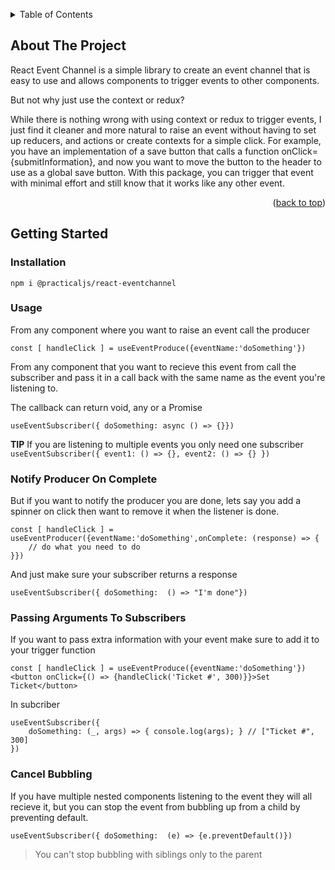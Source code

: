 <a name="readme-top"></a>

<!-- TABLE OF CONTENTS -->
<details>
  <summary>Table of Contents</summary>
  <ol>
    <li>
      <a href="#about-the-project">About The Project</a>
      <ul>
        <li><a href="#built-with">Built With</a></li>
      </ul>
    </li>
    <li>
      <a href="#getting-started">Getting Started</a>
  </ol>
</details>



<!-- ABOUT THE PROJECT -->
## About The Project

React Event Channel is a simple library to create an event channel that is easy to use and allows components to trigger events to other components.

But not why just use the context or redux?

While there is nothing wrong with using context or redux to trigger events, I just find it cleaner and more natural to raise an event without having to set up reducers, and actions or create contexts for a simple click.  For example, you have an implementation of a save button that calls a function onClick={submitInformation}, and now you want to move the button to the header to use as a global save button. With this package, you can trigger that event with minimal effort and still know that it works like any other event.


<p align="right">(<a href="#readme-top">back to top</a>)</p>


<!-- GETTING STARTED -->
## Getting Started

### Installation

```npm
npm i @practicaljs/react-eventchannel
```

### Usage

From any component where you want to raise an event call the producer

```tsx
const [ handleClick ] = useEventProduce({eventName:'doSomething'})
```

From any component that you want to recieve this event from call the subscriber and pass it in a call back with the same name as the event you're listening to.

The callback can return void, any or a Promise

```tsx
useEventSubscriber({ doSomething: async () => {}})
```
**TIP** If you are listening to multiple events you only need one subscriber ```useEventSubscriber({ event1: () => {}, event2: () => {} })```

### Notify Producer On Complete
But if you want to notify the producer you are done, lets say you add a spinner on click then want to remove it when the listener is done.
```tsx
const [ handleClick ] = useEventProducer({eventName:'doSomething',onComplete: (response) => {
    // do what you need to do
}})
```

And just make sure your subscriber returns a response

```tsx
useEventSubscriber({ doSomething:  () => "I'm done"})
```

### Passing Arguments To Subscribers
If you want to pass extra information with your event make sure to add it to your trigger function
```tsx
const [ handleClick ] = useEventProduce({eventName:'doSomething'})
<button onClick={() => {handleClick('Ticket #', 300)}}>Set Ticket</button>
```

In subcriber
```tsx
useEventSubscriber({
    doSomething: (_, args) => { console.log(args); } // ["Ticket #", 300]
})
```

### Cancel Bubbling
If you have multiple nested components listening to the event they will all recieve it, but you can stop the event from bubbling up from a child by preventing default.

```tsx
useEventSubscriber({ doSomething:  (e) => {e.preventDefault()})
```
> You can't stop bubbling with siblings only to the parent


